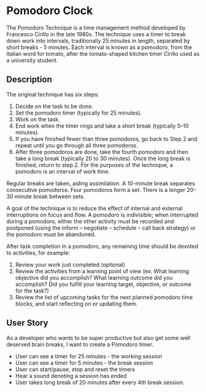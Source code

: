 # Pomodoro Clock

The Pomodoro Technique is a time management method developed by Francesco Cirillo in the late 1980s. The technique uses a timer to break down work into intervals, traditionally 25 minutes in length, separated by short breaks - 5 minutes. Each interval is known as a pomodoro, from the Italian word for tomato, after the tomato-shaped kitchen timer Cirillo used as a university student.


## Description
The original technique has six steps:

1. Decide on the task to be done.
2. Set the pomodoro timer (typically for 25 minutes).
3. Work on the task.
4. End work when the timer rings and take a short break (typically 5–10 minutes).
5. If you have finished fewer than three pomodoros, go back to Step 2 and repeat until you go through all three pomodoros.
6. After three pomodoros are done, take the fourth pomodoro and then take a long break (typically 20 to 30 minutes). Once the long break is finished, return to step 2.
For the purposes of the technique, a pomodoro is an interval of work time.

Regular breaks are taken, aiding assimilation. A 10-minute break separates consecutive pomodoros. Four pomodoros form a set. There is a longer 20–30 minute break between sets.

A goal of the technique is to reduce the effect of internal and external interruptions on focus and flow. A pomodoro is indivisible; when interrupted during a pomodoro, either the other activity must be recorded and postponed (using the inform – negotiate – schedule – call back strategy) or the pomodoro must be abandoned.

After task completion in a pomodoro, any remaining time should be devoted to activities, for example:

1. Review your work just completed (optional)
2. Review the activities from a learning point of view (ex: What learning objective did you accomplish? What learning outcome did you accomplish? Did you fulfill your learning target, objective, or outcome for the task?)
3. Review the list of upcoming tasks for the next planned pomodoro time blocks, and start reflecting on or updating them.


## User Story
As a developer who wants to be super productive but also get some well deserved brain breaks, I want to create a Pomodoro timer. 
- User can see a timer for 25 minutes - the working session
- User can see a timer for 5 minutes - the break session
- User can start/pause, stop and reset the timers
- Hear a sound denoting a session has ended
- User takes long break of 20 minutes after every 4th break session.